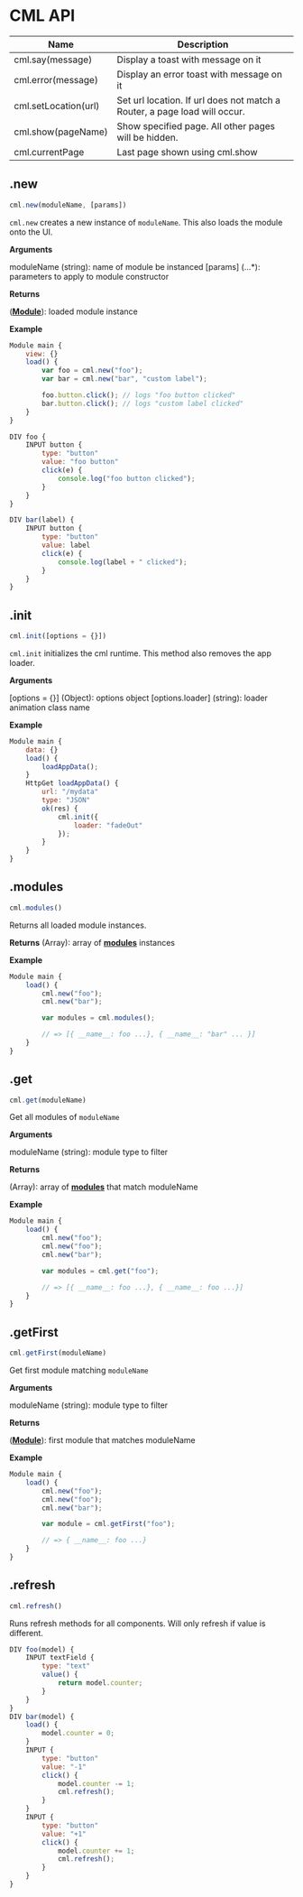 # CML API

| Name | Description |
| ------ | ----------- |
| cml.say(message) | Display a toast with message on it |
| cml.error(message) | Display an error toast with message on it |
| cml.setLocation(url) | Set url location. If url does not match a Router, a page load will occur. |
| cml.show(pageName) | Show specified page. All other pages will be hidden. |
| cml.currentPage | Last page shown using cml.show |




## .new

``` javascript
cml.new(moduleName, [params])
```

`cml.new` creates a new instance of `moduleName`.
This also loads the module onto the UI.

**Arguments**

moduleName (string): name of module be instanced
[params] (...\*): parameters to apply to module constructor

**Returns**

(__[Module](https://github.com/nocturnio/component-markup-language/blob/master/doc/module.md)__): loaded module instance

**Example**

``` javascript
Module main {
    view: {}
    load() {
        var foo = cml.new("foo");
        var bar = cml.new("bar", "custom label");

        foo.button.click(); // logs "foo button clicked"
        bar.button.click(); // logs "custom label clicked"
    }
}
```

``` javascript
DIV foo {
    INPUT button {
        type: "button"
        value: "foo button"
        click(e) {
            console.log("foo button clicked");
        }
    }
}
```

``` javascript
DIV bar(label) {
    INPUT button {
        type: "button"
        value: label
        click(e) {
            console.log(label + " clicked");
        }
    }
}
```

## .init

``` javascript
cml.init([options = {}])
```

`cml.init` initializes the cml runtime.
This method also removes the app loader.

**Arguments**

[options = {}] (Object): options object
[options.loader] (string): loader animation class name

**Example**

``` javascript
Module main {
    data: {}
    load() {
        loadAppData();
    }
    HttpGet loadAppData() {
        url: "/mydata"
        type: "JSON"
        ok(res) {
            cml.init({
                loader: "fadeOut"
            });
        }
    }
}
```

## .modules

``` javascript
cml.modules()
```

Returns all loaded module instances.

**Returns**
(Array): array of __[modules](https://github.com/nocturnio/component-markup-language/blob/master/doc/module.md)__ instances

**Example**
``` javascript
Module main {
    load() {        
        cml.new("foo");
        cml.new("bar");

        var modules = cml.modules();

        // => [{ __name__: foo ...}, { __name__: "bar" ... }]
    }
}
```

## .get

``` javascript
cml.get(moduleName)
```

Get all modules of `moduleName`

**Arguments**

moduleName (string): module type to filter

**Returns**

(Array): array of __[modules](https://github.com/nocturnio/component-markup-language/blob/master/doc/module.md)__ that match moduleName

**Example**
``` javascript
Module main {
    load() {        
        cml.new("foo");
        cml.new("foo");
        cml.new("bar");

        var modules = cml.get("foo");

        // => [{ __name__: foo ...}, { __name__: foo ...}]
    }
}
```

## .getFirst

``` javascript
cml.getFirst(moduleName)
```

Get first module matching `moduleName`

**Arguments**

moduleName (string): module type to filter

**Returns**

(__[Module](https://github.com/nocturnio/component-markup-language/blob/master/doc/module.md)__): first module that matches moduleName

**Example**
``` javascript
Module main {
    load() {        
        cml.new("foo");
        cml.new("foo");
        cml.new("bar");

        var module = cml.getFirst("foo");

        // => { __name__: foo ...}
    }
}
```

## .refresh

``` javascript
cml.refresh()
```

Runs refresh methods for all components.
Will only refresh if value is different.

``` javascript
DIV foo(model) {
    INPUT textField {
        type: "text"
        value() {
            return model.counter;
        }
    }
}
DIV bar(model) {
    load() {
        model.counter = 0;
    }
    INPUT {
        type: "button"
        value: "-1"
        click() {
            model.counter -= 1;
            cml.refresh();
        }
    }
    INPUT {
        type: "button"
        value: "+1"
        click() {
            model.counter += 1;
            cml.refresh();
        }
    }
}
```
